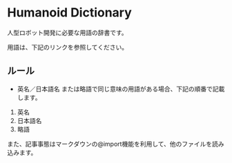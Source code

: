 # Humanoid Dictionary

人型ロボット開発に必要な用語の辞書です。


用語は、下記のリンクを参照してください。

## ルール

* 英名／日本語名 または略語で同じ意味の用語がある場合、下記の順番で記載します。

1. 英名
2. 日本語名
3. 略語

また、記事事態はマークダウンの@import機能を利用して、他のファイルを読み込みます。
